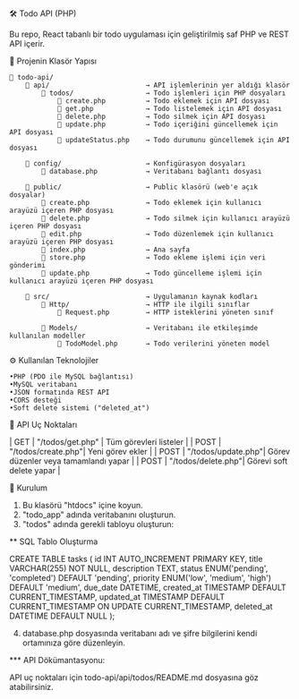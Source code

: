 🛠️ Todo API (PHP)

Bu repo, React tabanlı bir todo uygulaması için geliştirilmiş saf PHP ve REST API içerir.

📂 Projenin Klasör Yapısı

```plaintext
📁 todo-api/
    📁 api/                        → API işlemlerinin yer aldığı klasör
        📁 todos/                  → Todo işlemleri için PHP dosyaları
            📄 create.php          → Todo eklemek için API dosyası
            📄 get.php             → Todo listelemek için API dosyası
            📄 delete.php          → Todo silmek için API dosyası
            📄 update.php          → Todo içeriğini güncellemek için API dosyası
            📄 updateStatus.php    → Todo durumunu güncellemek için API dosyası

    📁 config/                     → Konfigürasyon dosyaları
        📄 database.php            → Veritabanı bağlantı dosyası

    📁 public/                     → Public klasörü (web'e açık dosyalar)
        📄 create.php              → Todo eklemek için kullanıcı arayüzü içeren PHP dosyası
        📄 delete.php              → Todo silmek için kullanıcı arayüzü içeren PHP dosyası
        📄 edit.php                → Todo düzenlemek için kullanıcı arayüzü içeren PHP dosyası
        📄 index.php               → Ana sayfa
        📄 store.php               → Todo ekleme işlemi için veri gönderimi
        📄 update.php              → Todo güncelleme işlemi için kullanıcı arayüzü içeren PHP dosyası

    📁 src/                        → Uygulamanın kaynak kodları
        📁 Http/                   → HTTP ile ilgili sınıflar
            📄 Request.php         → HTTP isteklerini yöneten sınıf

        📁 Models/                 → Veritabanı ile etkileşimde kullanılan modeller
            📄 TodoModel.php       → Todo verilerini yöneten model
```

⚙️ Kullanılan Teknolojiler

	•PHP (PDO ile MySQL bağlantısı)
	•MySQL veritabanı
	•JSON formatında REST API
	•CORS desteği
	•Soft delete sistemi ("deleted_at")


🧪 API Uç Noktaları

| GET    | "/todos/get.php"   | Tüm görevleri listeler |
| POST   | "/todos/create.php"| Yeni görev ekler        |
| POST   | "/todos/update.php"| Görev düzenler veya tamamlandı yapar |
| POST   | "/todos/delete.php"| Görevi soft delete yapar |

🧰 Kurulum

1. Bu klasörü "htdocs" içine koyun.
2. "todo_app" adında veritabanını oluşturun.
3. "todos" adında gerekli tabloyu oluşturun:

** SQL Tablo Oluşturma

CREATE TABLE tasks (
  	id INT AUTO_INCREMENT PRIMARY KEY,
  	title VARCHAR(255) NOT NULL,
  	description TEXT,
  	status ENUM('pending', 'completed') DEFAULT 'pending',
  	priority ENUM('low', 'medium', 'high') DEFAULT 'medium',
  	due_date DATETIME,
  	created_at TIMESTAMP DEFAULT CURRENT_TIMESTAMP,
  	updated_at TIMESTAMP DEFAULT CURRENT_TIMESTAMP ON UPDATE CURRENT_TIMESTAMP,
  	deleted_at DATETIME DEFAULT NULL
);

4. database.php dosyasında veritabanı adı ve şifre bilgilerini kendi ortamınıza göre düzenleyin.

*** API Dökümantasyonu:

API uç noktaları için todo-api/api/todos/README.md dosyasına göz atabilirsiniz.
